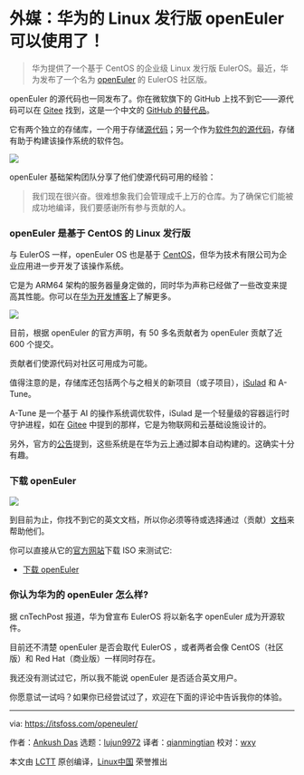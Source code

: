 [#]: collector: (lujun9972)
[#]: translator: (qianmingtian)
[#]: reviewer: (wxy)
[#]: publisher: ( )
[#]: url: ( )
[#]: subject: (Huawei’s Linux Distribution openEuler is Available Now!)
[#]: via: (https://itsfoss.com/openeuler/)
[#]: author: (Ankush Das https://itsfoss.com/author/ankush/)

外媒：华为的 Linux 发行版 openEuler 可以使用了！
======

> 华为提供了一个基于 CentOS 的企业级 Linux 发行版 EulerOS。最近，华为发布了一个名为 [openEuler][1] 的 EulerOS 社区版。

openEuler 的源代码也一同发布了。你在微软旗下的 GitHub 上找不到它——源代码可以在 [Gitee][2] 找到，这是一个中文的 [GitHub 的替代品][3]。

它有两个独立的存储库，一个用于存储[源代码][2]；另一个作为[软件包的源代码][4]，存储有助于构建该操作系统的软件包。

![][5]

openEuler 基础架构团队分享了他们使源代码可用的经验：              

> 我们现在很兴奋。很难想象我们会管理成千上万的仓库。为了确保它们能被成功地编译，我们要感谢所有参与贡献的人。

### openEuler 是基于 CentOS 的 Linux 发行版

与 EulerOS 一样，openEuler OS 也是基于 [CentOS][6]，但华为技术有限公司为企业应用进一步开发了该操作系统。

它是为 ARM64 架构的服务器量身定做的，同时华为声称已经做了一些改变来提高其性能。你可以在[华为开发博客][7]上了解更多。

![][8]

目前，根据 openEuler 的官方声明，有 50 多名贡献者为 openEuler 贡献了近 600 个提交。

贡献者们使源代码对社区可用成为可能。

值得注意的是，存储库还包括两个与之相关的新项目（或子项目），[iSulad][9] 和 A-Tune。

A-Tune 是一个基于 AI 的操作系统调优软件，iSulad 是一个轻量级的容器运行时守护进程，如在 [Gitee][2] 中提到的那样，它是为物联网和云基础设施设计的。

另外，官方的[公告][10]提到，这些系统是在华为云上通过脚本自动构建的。这确实十分有趣。

### 下载 openEuler

![][11]

到目前为止，你找不到它的英文文档，所以你必须等待或选择通过（贡献）[文档][12]来帮助他们。

你可以直接从它的[官方网站][13]下载 ISO 来测试它:

- [下载 openEuler ][13]

### 你认为华为的 openEuler 怎么样?

据 cnTechPost 报道，华为曾宣布 EulerOS 将以新名字 openEuler 成为开源软件。

目前还不清楚 openEuler 是否会取代 EulerOS ，或者两者会像 CentOS（社区版）和 Red Hat（商业版）一样同时存在。

我还没有测试过它，所以我不能说 openEuler 是否适合英文用户。

你愿意试一试吗？如果你已经尝试过了，欢迎在下面的评论中告诉我你的体验。

--------------------------------------------------------------------------------

via: https://itsfoss.com/openeuler/

作者：[Ankush Das][a]
选题：[lujun9972][b]
译者：[qianmingtian][c]
校对：[wxy](https://github.com/wxy)

本文由 [LCTT](https://github.com/LCTT/TranslateProject) 原创编译，[Linux中国](https://linux.cn/) 荣誉推出

[a]: https://itsfoss.com/author/ankush/
[b]: https://github.com/lujun9972
[c]: (https://github.com/qianmingtian)
[1]: https://openeuler.org/en/
[2]: https://gitee.com/openeuler
[3]: https://itsfoss.com/github-alternatives/
[4]: https://gitee.com/src-openeuler
[5]: https://i2.wp.com/itsfoss.com/wp-content/uploads/2020/01/openEuler-website.jpg?ssl=1
[6]: https://www.centos.org/
[7]: https://developer.huaweicloud.com/en-us/euleros/euleros-introduction.html
[8]: https://i0.wp.com/itsfoss.com/wp-content/uploads/2020/01/openeuler-gitee.jpg?ssl=1
[9]: https://gitee.com/openeuler/iSulad
[10]: https://openeuler.org/en/news/20200101.html
[11]: https://i1.wp.com/itsfoss.com/wp-content/uploads/2020/01/openEuler.jpg?ssl=1
[12]: https://gitee.com/openeuler/docs
[13]: https://openeuler.org/en/download.html
